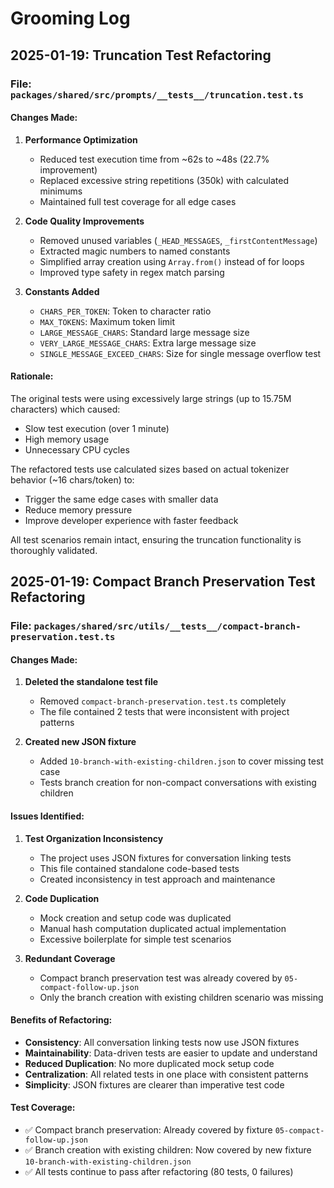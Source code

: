 # Grooming Log

## 2025-01-19: Truncation Test Refactoring

### File: `packages/shared/src/prompts/__tests__/truncation.test.ts`

#### Changes Made:

1. **Performance Optimization**
   - Reduced test execution time from ~62s to ~48s (22.7% improvement)
   - Replaced excessive string repetitions (350k) with calculated minimums
   - Maintained full test coverage for all edge cases

2. **Code Quality Improvements**
   - Removed unused variables (`_HEAD_MESSAGES`, `_firstContentMessage`)
   - Extracted magic numbers to named constants
   - Simplified array creation using `Array.from()` instead of for loops
   - Improved type safety in regex match parsing

3. **Constants Added**
   - `CHARS_PER_TOKEN`: Token to character ratio
   - `MAX_TOKENS`: Maximum token limit
   - `LARGE_MESSAGE_CHARS`: Standard large message size
   - `VERY_LARGE_MESSAGE_CHARS`: Extra large message size
   - `SINGLE_MESSAGE_EXCEED_CHARS`: Size for single message overflow test

#### Rationale:

The original tests were using excessively large strings (up to 15.75M characters) which caused:

- Slow test execution (over 1 minute)
- High memory usage
- Unnecessary CPU cycles

The refactored tests use calculated sizes based on actual tokenizer behavior (~16 chars/token) to:

- Trigger the same edge cases with smaller data
- Reduce memory pressure
- Improve developer experience with faster feedback

All test scenarios remain intact, ensuring the truncation functionality is thoroughly validated.

## 2025-01-19: Compact Branch Preservation Test Refactoring

### File: `packages/shared/src/utils/__tests__/compact-branch-preservation.test.ts`

#### Changes Made:

1. **Deleted the standalone test file**
   - Removed `compact-branch-preservation.test.ts` completely
   - The file contained 2 tests that were inconsistent with project patterns

2. **Created new JSON fixture**
   - Added `10-branch-with-existing-children.json` to cover missing test case
   - Tests branch creation for non-compact conversations with existing children

#### Issues Identified:

1. **Test Organization Inconsistency**
   - The project uses JSON fixtures for conversation linking tests
   - This file contained standalone code-based tests
   - Created inconsistency in test approach and maintenance

2. **Code Duplication**
   - Mock creation and setup code was duplicated
   - Manual hash computation duplicated actual implementation
   - Excessive boilerplate for simple test scenarios

3. **Redundant Coverage**
   - Compact branch preservation test was already covered by `05-compact-follow-up.json`
   - Only the branch creation with existing children scenario was missing

#### Benefits of Refactoring:

- **Consistency**: All conversation linking tests now use JSON fixtures
- **Maintainability**: Data-driven tests are easier to update and understand
- **Reduced Duplication**: No more duplicated mock setup code
- **Centralization**: All related tests in one place with consistent patterns
- **Simplicity**: JSON fixtures are clearer than imperative test code

#### Test Coverage:

- ✅ Compact branch preservation: Already covered by fixture `05-compact-follow-up.json`
- ✅ Branch creation with existing children: Now covered by new fixture `10-branch-with-existing-children.json`
- ✅ All tests continue to pass after refactoring (80 tests, 0 failures)
